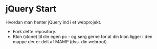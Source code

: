 jQuery Start
============

Hvordan man henter jQuery ind i et webprojekt.

* Fork dette repository.
* Klon (clone) til din egen pc - og sørg gerne for at din klon ligger i den mappe der er delt af MAMP (dvs. din webroot).